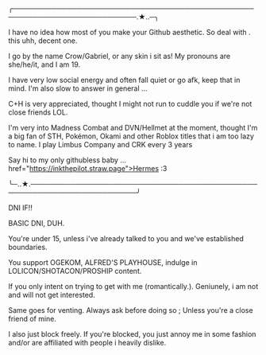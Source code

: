 ╭───────────────────────────────────────────────────────────────────────────.★..─╮

I have no idea how most of you make your Github aesthetic. So deal with . this uhh, decent one.
 
 I go by the name Crow/Gabriel, or any skin i sit as! My pronouns are she/he/it, and I am 19. 

 I have very low social energy and often fall quiet or go afk, keep that in mind. I'm also slow to answer in general ...
 
 C+H is very appreciated, thought I might not run to cuddle you if we're not close friends LOL.

I'm very into Madness Combat and DVN/Hellmet at the moment, thought I'm a big fan of STH, Pokémon, Okami and other Roblox titles that i am too lazy to name. I play Limbus Company and CRK every 3 years

Say hi to my only githubless baby ... </a>href="https://inkthepilot.straw.page">Hermes</a> :3 



╰─..★.────────────────────────────────────────────────────────────────────────╯




DNI IF!!


BASIC DNI, DUH. 

You're under 15, unless i've already talked to you and we've established boundaries.

You support OGEKOM, ALFRED'S PLAYHOUSE, indulge in LOLICON/SHOTACON/PROSHIP content.

If you only intent on trying to get with me (romantically.). Geniunely, i am not and will not get interested.

Same goes for venting. Always ask before doing so ; Unless you're a close friend of mine. 

I also just block freely. If you're blocked, you just annoy me in some fashion and/or are affiliated with people i heavily dislike.


